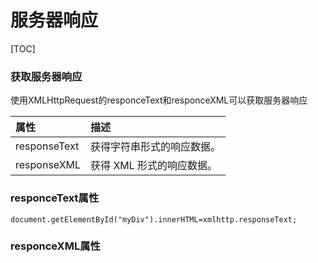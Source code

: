 # 服务器响应



[TOC]

### 获取服务器响应

使用XMLHttpRequest的responceText和responceXML可以获取服务器响应

| 属性         | 描述                       |
| :----------- | :------------------------- |
| responseText | 获得字符串形式的响应数据。 |
| responseXML  | 获得 XML 形式的响应数据。  |

### responceText属性

```
document.getElementById("myDiv").innerHTML=xmlhttp.responseText;
```

### responceXML属性

